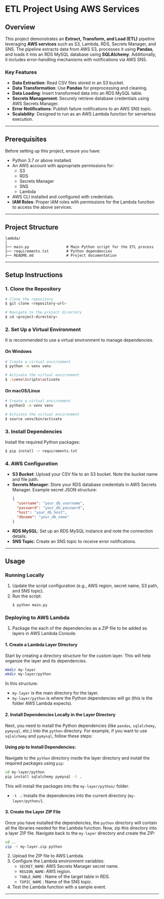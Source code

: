 
# ETL Project Using AWS Services

## Overview

This project demonstrates an **Extract, Transform, and Load (ETL)** pipeline leveraging **AWS services** such as S3, Lambda, RDS, Secrets Manager, and SNS. The pipeline extracts data from AWS S3, processes it using **Pandas**, and loads it into an RDS MySQL database using **SQLAlchemy**. Additionally, it includes error-handling mechanisms with notifications via AWS SNS.

### Key Features
- **Data Extraction**: Read CSV files stored in an S3 bucket.
- **Data Transformation**: Use **Pandas** for preprocessing and cleaning.
- **Data Loading**: Insert transformed data into an RDS MySQL table.
- **Secrets Management**: Securely retrieve database credentials using AWS Secrets Manager.
- **Error Notifications**: Publish failure notifications to an AWS SNS topic.
- **Scalability**: Designed to run as an AWS Lambda function for serverless execution.

---

## Prerequisites

Before setting up this project, ensure you have:
- Python 3.7 or above installed.
- An AWS account with appropriate permissions for:
  - S3
  - RDS
  - Secrets Manager
  - SNS
  - Lambda
- AWS CLI installed and configured with credentials.
- **IAM Roles**: Proper IAM roles with permissions for the Lambda function to access the above services.

---

## Project Structure

```
lambda/
│
├── main.py                 # Main Python script for the ETL process
├── requirements.txt        # Python dependencies
├── README.md               # Project documentation
```

---

## Setup Instructions

### 1. Clone the Repository
```bash
# Clone the repository
$ git clone <repository-url>

# Navigate to the project directory
$ cd <project-directory>
```

### 2. Set Up a Virtual Environment
It is recommended to use a virtual environment to manage dependencies.

#### On Windows
```bash
# Create a virtual environment
$ python -m venv venv

# Activate the virtual environment
$ .\venv\Scripts\activate
```

#### On macOS/Linux
```bash
# Create a virtual environment
$ python3 -m venv venv

# Activate the virtual environment
$ source venv/bin/activate
```

### 3. Install Dependencies
Install the required Python packages:
```bash
$ pip install -r requirements.txt
```

### 4. AWS Configuration
- **S3 Bucket**: Upload your CSV file to an S3 bucket. Note the bucket name and file path.
- **Secrets Manager**: Store your RDS database credentials in AWS Secrets Manager. Example secret JSON structure:
  ```json
  {
    "username": "your_db_username",
    "password": "your_db_password",
    "host": "your_db_host",
    "dbname": "your_db_name"
  }
  ```
- **RDS MySQL**: Set up an RDS MySQL instance and note the connection details.
- **SNS Topic**: Create an SNS topic to receive error notifications.

---

## Usage

### Running Locally
1. Update the script configuration (e.g., AWS region, secret name, S3 path, and SNS topic).
2. Run the script:
   ```bash
   $ python main.py
   ```

### Deploying to AWS Lambda

1. Package the each of the dependencies as a ZIP file to be added as layers in AWS Lambda Console.

#### 1. Create a Lambda Layer Directory
Start by creating a directory structure for the custom layer. This will help organize the layer and its dependencies.

```bash
mkdir my-layer
mkdir my-layer/python
```

In this structure:
- `my-layer` is the main directory for the layer.
- `my-layer/python` is where the Python dependencies will go (this is the folder AWS Lambda expects).

#### 2. Install Dependencies Locally in the Layer Directory
Next, you need to install the Python dependencies (like `pandas`, `sqlalchemy`, `pymysql`, etc.) into the `python` directory.
For example, if you want to use `sqlalchemy` and `pymysql`, follow these steps:

#### Using pip to Install Dependencies:
Navigate to the `python` directory inside the layer directory and install the required packages using `pip`:

```bash
cd my-layer/python
pip install sqlalchemy pymysql -t .
```

This will install the packages into the `my-layer/python/` folder.
- `-t .`: Installs the dependencies into the current directory (`my-layer/python/`).

#### 3. Create the Layer ZIP File
Once you have installed the dependencies, the `python` directory will contain all the libraries needed for the Lambda function. Now, zip this directory into a layer ZIP file.
Navigate back to the `my-layer` directory and create the ZIP:

```bash
cd ..
zip -r my-layer.zip python
```
2. Upload the ZIP file to AWS Lambda.
3. Configure the Lambda environment variables:
   - `SECRET_NAME`: AWS Secrets Manager secret name.
   - `REGION_NAME`: AWS region.
   - `TABLE_NAME` : Name of the target table in RDS.
   - `TOPIC_NAME` : Name of the SNS topic.
4. Test the Lambda function with a sample event.

---
